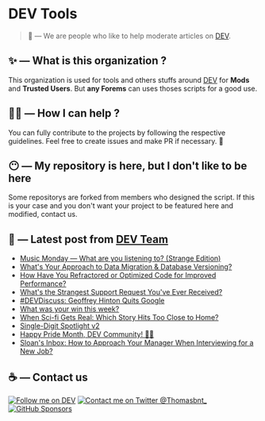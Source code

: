 # DEV Tools

> 🔧 — We are people who like to help moderate articles on [DEV](https://dev.to).

## ✨ — What is this organization ?

This organization is used for tools and others stuffs around [DEV](https://dev.to) for **Mods** and **Trusted Users**. But __any Forems__ can uses thoses scripts for a good use.


## 💪🏼 — How I can help ?

You can fully contribute to the projects by following the respective guidelines. Feel free to create issues and make PR if necessary. 🎉

## 😶 — My repository is here, but I don't like to be here

Some repositorys are forked from members who designed the script. If this is your case and you don't want your project to be featured here and modified, contact us.

## 📝 — Latest post from [DEV Team](https://dev.to/devteam)

<!-- BLOG-POST-LIST:START -->
- [Music Monday — What are you listening to? &lpar;Strange Edition&rpar;](https://dev.to/devteam/music-monday-what-are-you-listening-to-strange-edition-2d00)
- [What&#39;s Your Approach to Data Migration &amp; Database Versioning?](https://dev.to/devteam/whats-your-approach-to-data-migration-database-versioning-443o)
- [How Have You Refractored or Optimized Code for Improved Performance?](https://dev.to/devteam/how-have-you-refractored-or-optimized-code-for-improved-performance-2791)
- [What&#39;s the Strangest Support Request You&#39;ve Ever Received?](https://dev.to/devteam/whats-the-strangest-support-request-youve-ever-received-3gdc)
- [#DEVDiscuss: Geoffrey Hinton Quits Google](https://dev.to/devteam/devdiscuss-geoffrey-hinton-quits-google-2a85)
- [What was your win this week?](https://dev.to/devteam/what-was-your-win-this-week-35fe)
- [When Sci-fi Gets Real: Which Story Hits Too Close to Home?](https://dev.to/devteam/when-sci-fi-gets-real-which-story-hits-too-close-to-home-2n86)
- [Single-Digit Spotlight v2](https://dev.to/devteam/single-digit-spotlight-v2-10b2)
- [Happy Pride Month, DEV Community! 🏳️‍🌈](https://dev.to/devteam/happy-pride-month-dev-community-298e)
- [Sloan&#39;s Inbox: How to Approach Your Manager When Interviewing for a New Job?](https://dev.to/devteam/sloans-inbox-how-to-approach-your-manager-when-interviewing-for-a-new-job-129m)
<!-- BLOG-POST-LIST:END -->


## ☕ — Contact us

[![Follow me on DEV](https://img.shields.io/badge/dev.to-%2308090A.svg?&style=for-the-badge&logo=dev.to&logoColor=white&alt=devto)](https://dev.to/thomasbnt)
[![Contact me on Twitter @Thomasbnt_](https://img.shields.io/badge/Contact%20me%20on%20Twitter-%231DA1F2.svg?&style=for-the-badge&logo=twitter&logoColor=white&alt=twitter)](https://twitter.com/messages/1142357270-1142357270?text=Hello,%20I%20contact%20you%20from%20devtotools%20&recipient_id=1142357270) [![GitHub Sponsors](https://img.shields.io/badge/Sponsor%20me-%23EA54AE.svg?&style=for-the-badge&logo=github-sponsors&logoColor=white)](https://github.com/sponsors/thomasbnt)


